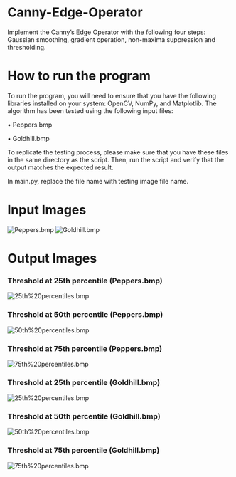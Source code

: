 # Canny-Edge-Operator
Implement the Canny’s Edge Operator with the following four steps: Gaussian smoothing, gradient operation, non-maxima suppression and thresholding.

# How to run the program
To run the program, you will need to ensure that you have the following libraries installed on your system: OpenCV, NumPy, and Matplotlib.
The algorithm has been tested using the following input files:

• Peppers.bmp

• Goldhill.bmp

To replicate the testing process, please make sure that you have these files in the same directory as the script. Then, run the script and verify that the output matches the expected result.

In main.py, replace the file name with testing image file name.

# Input Images
![Peppers.bmp](https://github.com/TianjianNi/Canny-Edge-Operator/blob/main/source%20code%20file/Peppers.bmp)
![Goldhill.bmp](https://github.com/TianjianNi/Canny-Edge-Operator/blob/main/source%20code%20file/Goldhill.bmp)

# Output Images

### Threshold at 25th percentile (Peppers.bmp)
![25th%20percentiles.bmp](https://github.com/TianjianNi/Canny-Edge-Operator/blob/main/output%20image%20files/Peppers/25th%20percentiles.bmp)

### Threshold at 50th percentile (Peppers.bmp)
![50th%20percentiles.bmp](https://github.com/TianjianNi/Canny-Edge-Operator/blob/main/output%20image%20files/Peppers/50th%20percentiles.bmp)

### Threshold at 75th percentile (Peppers.bmp)
![75th%20percentiles.bmp](https://github.com/TianjianNi/Canny-Edge-Operator/blob/main/output%20image%20files/Peppers/75th%20percentiles.bmp)

### Threshold at 25th percentile (Goldhill.bmp)
![25th%20percentiles.bmp](https://github.com/TianjianNi/Canny-Edge-Operator/blob/main/output%20image%20files/Goldhill/25th%20percentiles.bmp)

### Threshold at 50th percentile (Goldhill.bmp)
![50th%20percentiles.bmp](https://github.com/TianjianNi/Canny-Edge-Operator/blob/main/output%20image%20files/Goldhill/50th%20percentiles.bmp)

### Threshold at 75th percentile (Goldhill.bmp)
![75th%20percentiles.bmp](https://github.com/TianjianNi/Canny-Edge-Operator/blob/main/output%20image%20files/Goldhill/75th%20percentiles.bmp)
